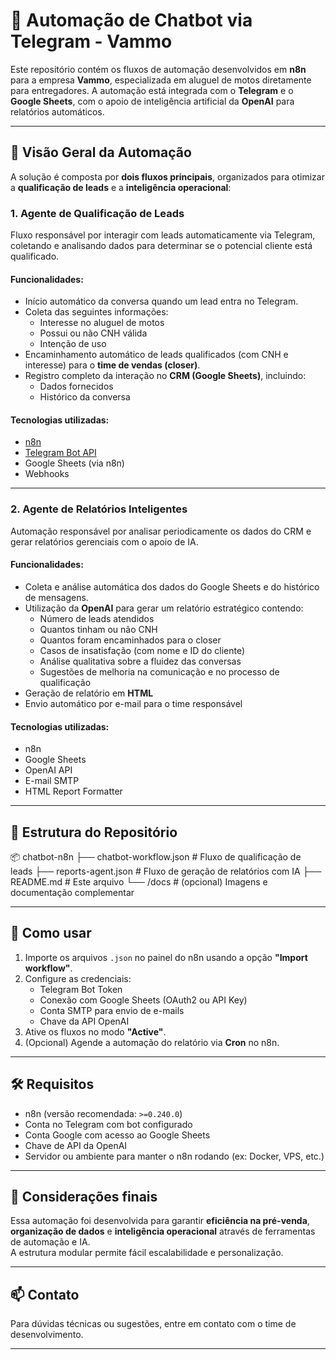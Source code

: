 # 🤖 Automação de Chatbot via Telegram - Vammo

Este repositório contém os fluxos de automação desenvolvidos em **n8n** para a empresa **Vammo**, especializada em aluguel de motos diretamente para entregadores. A automação está integrada com o **Telegram** e o **Google Sheets**, com o apoio de inteligência artificial da **OpenAI** para relatórios automáticos.

---

## 🧩 Visão Geral da Automação

A solução é composta por **dois fluxos principais**, organizados para otimizar a **qualificação de leads** e a **inteligência operacional**:

### 1. Agente de Qualificação de Leads

Fluxo responsável por interagir com leads automaticamente via Telegram, coletando e analisando dados para determinar se o potencial cliente está qualificado.

#### Funcionalidades:

- Início automático da conversa quando um lead entra no Telegram.
- Coleta das seguintes informações:
  - Interesse no aluguel de motos
  - Possui ou não CNH válida
  - Intenção de uso
- Encaminhamento automático de leads qualificados (com CNH e interesse) para o **time de vendas (closer)**.
- Registro completo da interação no **CRM (Google Sheets)**, incluindo:
  - Dados fornecidos
  - Histórico da conversa

#### Tecnologias utilizadas:
- [n8n](https://n8n.io/)
- [Telegram Bot API](https://core.telegram.org/bots/api)
- Google Sheets (via n8n)
- Webhooks

---

### 2. Agente de Relatórios Inteligentes

Automação responsável por analisar periodicamente os dados do CRM e gerar relatórios gerenciais com o apoio de IA.

#### Funcionalidades:

- Coleta e análise automática dos dados do Google Sheets e do histórico de mensagens.
- Utilização da **OpenAI** para gerar um relatório estratégico contendo:
  - Número de leads atendidos
  - Quantos tinham ou não CNH
  - Quantos foram encaminhados para o closer
  - Casos de insatisfação (com nome e ID do cliente)
  - Análise qualitativa sobre a fluidez das conversas
  - Sugestões de melhoria na comunicação e no processo de qualificação
- Geração de relatório em **HTML**
- Envio automático por e-mail para o time responsável

#### Tecnologias utilizadas:
- n8n
- Google Sheets
- OpenAI API
- E-mail SMTP
- HTML Report Formatter

---

## 📁 Estrutura do Repositório

📦 chatbot-n8n ├── chatbot-workflow.json # Fluxo de qualificação de leads ├── reports-agent.json # Fluxo de geração de relatórios com IA ├── README.md # Este arquivo └── /docs # (opcional) Imagens e documentação complementar


---

## 🚀 Como usar

1. Importe os arquivos `.json` no painel do n8n usando a opção **"Import workflow"**.
2. Configure as credenciais:
   - Telegram Bot Token
   - Conexão com Google Sheets (OAuth2 ou API Key)
   - Conta SMTP para envio de e-mails
   - Chave da API OpenAI
3. Ative os fluxos no modo **"Active"**.
4. (Opcional) Agende a automação do relatório via **Cron** no n8n.

---

## 🛠 Requisitos

- n8n (versão recomendada: `>=0.240.0`)
- Conta no Telegram com bot configurado
- Conta Google com acesso ao Google Sheets
- Chave de API da OpenAI
- Servidor ou ambiente para manter o n8n rodando (ex: Docker, VPS, etc.)

---

## 🧠 Considerações finais

Essa automação foi desenvolvida para garantir **eficiência na pré-venda**, **organização de dados** e **inteligência operacional** através de ferramentas de automação e IA.  
A estrutura modular permite fácil escalabilidade e personalização.

---

## 📫 Contato

Para dúvidas técnicas ou sugestões, entre em contato com o time de desenvolvimento.

---

